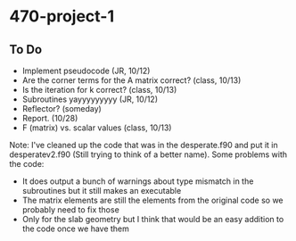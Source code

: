 # 470-project-1

## To Do ##
- Implement pseudocode (JR, 10/12)
- Are the corner terms for the A matrix correct? (class, 10/13)
- Is the iteration for k correct? (class, 10/13)
- Subroutines yayyyyyyyyy (JR, 10/12)
- Reflector? (someday)
- Report. (10/28)
- F (matrix) vs. scalar values (class, 10/13)

Note: I've cleaned up the code that was in the desperate.f90 and put it in desperatev2.f90 (Still trying to think of a better name). Some problems with the code:

- It does output a bunch of warnings about type mismatch in the subroutines but it still makes an executable
- The matrix elements are still the elements from the original code so we probably need to fix those
- Only for the slab geometry but I think that would be an easy addition to the code once we have them
